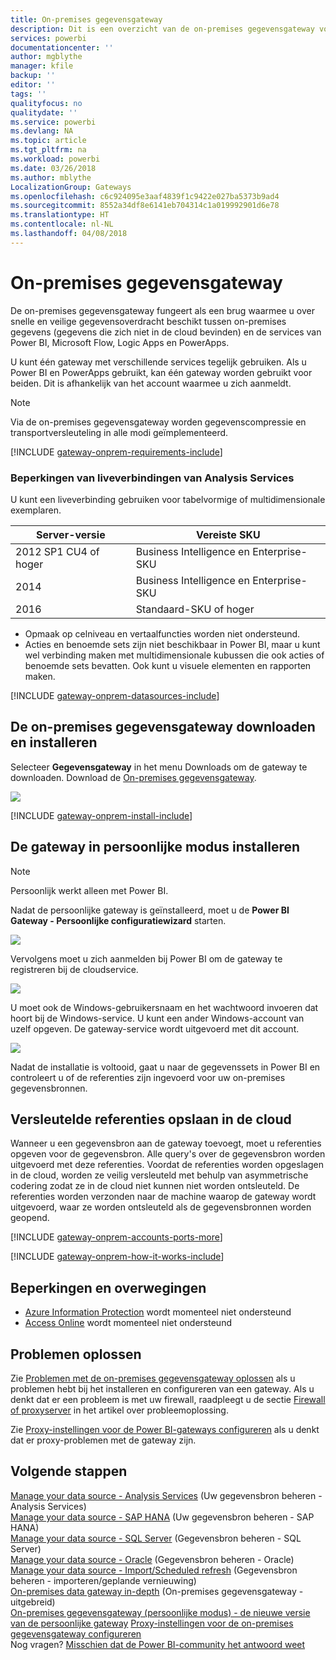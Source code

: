 ```yaml
---
title: On-premises gegevensgateway
description: Dit is een overzicht van de on-premises gegevensgateway voor Power BI. U kunt deze gateway gebruiken om te werken met DirectQuery-gegevensbronnen. U kunt deze gateway ook gebruiken om cloud-gegevenssets te vernieuwen met on-premises gegevens.
services: powerbi
documentationcenter: ''
author: mgblythe
manager: kfile
backup: ''
editor: ''
tags: ''
qualityfocus: no
qualitydate: ''
ms.service: powerbi
ms.devlang: NA
ms.topic: article
ms.tgt_pltfrm: na
ms.workload: powerbi
ms.date: 03/26/2018
ms.author: mblythe
LocalizationGroup: Gateways
ms.openlocfilehash: c6c924095e3aaf4839f1c9422e027ba5373b9ad4
ms.sourcegitcommit: 8552a34df8e6141eb704314c1a019992901d6e78
ms.translationtype: HT
ms.contentlocale: nl-NL
ms.lasthandoff: 04/08/2018
---
```

# <a name="on-premises-data-gateway"></a>On-premises gegevensgateway
De on-premises gegevensgateway fungeert als een brug waarmee u over snelle en veilige gegevensoverdracht beschikt tussen on-premises gegevens (gegevens die zich niet in de cloud bevinden) en de services van Power BI, Microsoft Flow, Logic Apps en PowerApps.

U kunt één gateway met verschillende services tegelijk gebruiken. Als u Power BI en PowerApps gebruikt, kan één gateway worden gebruikt voor beiden. Dit is afhankelijk van het account waarmee u zich aanmeldt.

> [!NOTE]
> Via de on-premises gegevensgateway worden gegevenscompressie en transportversleuteling in alle modi geïmplementeerd.
> 
> 

<!-- Shared Requirements Include -->
[!INCLUDE [gateway-onprem-requirements-include](./includes/gateway-onprem-requirements-include.md)]

### <a name="limitations-of-analysis-services-live-connections"></a>Beperkingen van liveverbindingen van Analysis Services
U kunt een liveverbinding gebruiken voor tabelvormige of multidimensionale exemplaren.

| **Server-versie** | **Vereiste SKU** |
| --- | --- |
| 2012 SP1 CU4 of hoger |Business Intelligence en Enterprise-SKU |
| 2014 |Business Intelligence en Enterprise-SKU |
| 2016 |Standaard-SKU of hoger |

* Opmaak op celniveau en vertaalfuncties worden niet ondersteund.
* Acties en benoemde sets zijn niet beschikbaar in Power BI, maar u kunt wel verbinding maken met multidimensionale kubussen die ook acties of benoemde sets bevatten. Ook kunt u visuele elementen en rapporten maken.

<!-- Shared Install steps Include -->
[!INCLUDE [gateway-onprem-datasources-include](./includes/gateway-onprem-datasources-include.md)]

## <a name="download-and-install-the-on-premises-data-gateway"></a>De on-premises gegevensgateway downloaden en installeren
Selecteer **Gegevensgateway** in het menu Downloads om de gateway te downloaden. Download de [On-premises gegevensgateway](http://go.microsoft.com/fwlink/?LinkID=820925).

![](media/service-gateway-onprem/powerbi-download-data-gateway.png)

<!-- Shared Install steps Include -->
[!INCLUDE [gateway-onprem-install-include](./includes/gateway-onprem-install-include.md)]

## <a name="install-the-gateway-in-personal-mode"></a>De gateway in persoonlijke modus installeren
> [!NOTE]
> Persoonlijk werkt alleen met Power BI.
> 
> 

Nadat de persoonlijke gateway is geïnstalleerd, moet u de **Power BI Gateway - Persoonlijke configuratiewizard** starten.

![](media/service-gateway-onprem/personal-gateway-launch-configuration.png)

Vervolgens moet u zich aanmelden bij Power BI om de gateway te registreren bij de cloudservice.

![](media/service-gateway-onprem/personal-gateway-signin.png)

U moet ook de Windows-gebruikersnaam en het wachtwoord invoeren dat hoort bij de Windows-service. U kunt een ander Windows-account van uzelf opgeven. De gateway-service wordt uitgevoerd met dit account.

![](media/service-gateway-onprem/personal-gateway-windows-service.png)

Nadat de installatie is voltooid, gaat u naar de gegevenssets in Power BI en controleert u of de referenties zijn ingevoerd voor uw on-premises gegevensbronnen.

<a name="credentials"></a>

## <a name="storing-encrypted-credentials-in-the-cloud"></a>Versleutelde referenties opslaan in de cloud
Wanneer u een gegevensbron aan de gateway toevoegt, moet u referenties opgeven voor de gegevensbron. Alle query's over de gegevensbron worden uitgevoerd met deze referenties. Voordat de referenties worden opgeslagen in de cloud, worden ze veilig versleuteld met behulp van asymmetrische codering zodat ze in de cloud niet kunnen niet worden ontsleuteld. De referenties worden verzonden naar de machine waarop de gateway wordt uitgevoerd, waar ze worden ontsleuteld als de gegevensbronnen worden geopend.

<!-- Account and Port information -->
[!INCLUDE [gateway-onprem-accounts-ports-more](./includes/gateway-onprem-accounts-ports-more.md)]

<!-- How the gateway works -->
[!INCLUDE [gateway-onprem-how-it-works-include](./includes/gateway-onprem-how-it-works-include.md)]

## <a name="limitations-and-considerations"></a>Beperkingen en overwegingen
* [Azure Information Protection](https://docs.microsoft.com/en-us/microsoft-365/enterprise/protect-files-with-aip
) wordt momenteel niet ondersteund
* [Access Online](https://products.office.com/en-us/access) wordt momenteel niet ondersteund

## <a name="troubleshooting"></a>Problemen oplossen
Zie [Problemen met de on-premises gegevensgateway oplossen](service-gateway-onprem-tshoot.md) als u problemen hebt bij het installeren en configureren van een gateway. Als u denkt dat er een probleem is met uw firewall, raadpleegt u de sectie [Firewall of proxyserver](service-gateway-onprem-tshoot.md#firewall-or-proxy) in het artikel over probleemoplossing.

Zie [Proxy-instellingen voor de Power BI-gateways configureren](service-gateway-proxy.md) als u denkt dat er proxy-problemen met de gateway zijn.

## <a name="next-steps"></a>Volgende stappen
[Manage your data source - Analysis Services](service-gateway-enterprise-manage-ssas.md) (Uw gegevensbron beheren - Analysis Services)  
[Manage your data source - SAP HANA](service-gateway-enterprise-manage-sap.md) (Uw gegevensbron beheren - SAP HANA)  
[Manage your data source - SQL Server](service-gateway-enterprise-manage-sql.md) (Gegevensbron beheren - SQL Server)  
[Manage your data source - Oracle](service-gateway-onprem-manage-oracle.md) (Gegevensbron beheren - Oracle)  
[Manage your data source - Import/Scheduled refresh](service-gateway-enterprise-manage-scheduled-refresh.md) (Gegevensbron beheren - importeren/geplande vernieuwing)  
[On-premises data gateway in-depth](service-gateway-onprem-indepth.md) (On-premises gegevensgateway - uitgebreid)  
[On-premises gegevensgateway (persoonlijke modus) - de nieuwe versie van de persoonlijke gateway](service-gateway-personal-mode.md)
[Proxy-instellingen voor de on-premises gegevensgateway configureren](service-gateway-proxy.md)  
Nog vragen? [Misschien dat de Power BI-community het antwoord weet](http://community.powerbi.com/)

